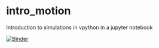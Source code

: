 # intro_motion
Introduction to simulations in vpython in a jupyter notebook

[![Binder](https://mybinder.org/badge_logo.svg)](https://mybinder.org/v2/gh/kirtimaan/intro_motion/HEAD?labpath=intro.ipynb)
